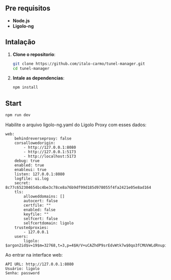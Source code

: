 ## Pre requisitos

- **Node.js**
- **Ligolo-ng**

## Intalação

1. **Clone o repositorio**:

   ```bash
   git clone https://github.com/italo-carmo/tunel-manager.git
   cd tunel-manager
   ```

2. **Intale as dependencias**:

   ```bash
   npm install
   ```

## Start

```bash
npm run dev
```

Habilite o arquivo ligolo-ng.yaml do Ligolo Proxy com esses dados:
```
web:
    behindreverseproxy: false
    corsallowedorigin:
        - http://127.0.0.1:8080
        - http://127.0.0.1:5173
        - http://localhost:5173
    debug: true
    enabled: true
    enableui: true
    listen: 127.0.0.1:8080
    logfile: ui.log
    secret: 8c77c652304654bc4be3c78ce8a76b9df99d185d978055f4fa2421e05e8ad164
    tls:
        alloweddomains: []
        autocert: false
        certfile: ""
        enabled: false
        keyfile: ""
        selfcert: false
        selfcertdomain: ligolo
    trustedproxies:
        - 127.0.0.1
    users:
        ligolo: $argon2id$v=19$m=32768,t=3,p=4$H/V+uCAZhdP9srEdvWtk7w$0qo3fCMUVWLdRnupiYd+uYZRTmvSFqI19tDN+FI7Mzc

```
Ao entrar na interface web:
```
API URL: http://127.0.0.1:8080
Usuário: ligolo
Senha: password
```
